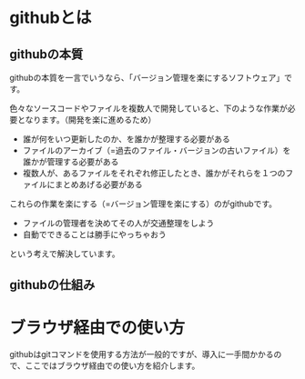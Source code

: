 # githubとは

## githubの本質
githubの本質を一言でいうなら、「バージョン管理を楽にするソフトウェア」です。

色々なソースコードやファイルを複数人で開発していると、下のような作業が必要となります。（開発を楽に進めるため）

* 誰が何をいつ更新したのか、を誰かが整理する必要がある
* ファイルのアーカイブ（=過去のファイル・バージョンの古いファイル）を誰かが管理する必要がある
* 複数人が、あるファイルをそれぞれ修正したとき、誰かがそれらを１つのファイルにまとめあげる必要がある

これらの作業を楽にする（=バージョン管理を楽にする）のがgithubです。

* ファイルの管理者を決めてその人が交通整理をしよう
* 自動でできることは勝手にやっちゃおう

という考えで解決しています。

## githubの仕組み


# ブラウザ経由での使い方
githubはgitコマンドを使用する方法が一般的ですが、導入に一手間かかるので、ここではブラウザ経由での使い方を紹介します。

## 
